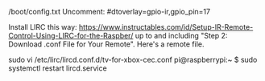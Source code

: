 /boot/config.txt
Uncomment:
#dtoverlay=gpio-ir,gpio_pin=17

Install LIRC this way:
https://www.instructables.com/id/Setup-IR-Remote-Control-Using-LIRC-for-the-Raspber/
up to and including "Step 2: Download .conf File for Your Remote". Here's a remote file.

sudo vi /etc/lirc/lircd.conf.d/tv-for-xbox-cec.conf
pi@raspberrypi:~ $ sudo systemctl restart lircd.service